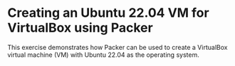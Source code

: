# Creating an Ubuntu 22.04 VM for VirtualBox using Packer

This exercise demonstrates how Packer can be used to create a VirtualBox
virtual machine (VM) with Ubuntu 22.04 as the operating system.

